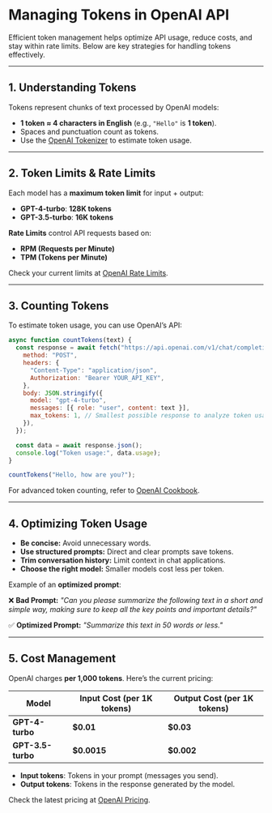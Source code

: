 # Managing Tokens in OpenAI API

Efficient token management helps optimize API usage, reduce costs, and stay within rate limits. Below are key strategies for handling tokens effectively.

---

## 1. Understanding Tokens

Tokens represent chunks of text processed by OpenAI models:

- **1 token ≈ 4 characters in English** (e.g., `"Hello"` is **1 token**).
- Spaces and punctuation count as tokens.
- Use the [OpenAI Tokenizer](https://platform.openai.com/tokenizer) to estimate token usage.

---

## 2. Token Limits & Rate Limits

Each model has a **maximum token limit** for input + output:

- **GPT-4-turbo**: **128K tokens**
- **GPT-3.5-turbo**: **16K tokens**

**Rate Limits** control API requests based on:

- **RPM (Requests per Minute)**
- **TPM (Tokens per Minute)**

Check your current limits at [OpenAI Rate Limits](https://platform.openai.com/docs/guides/rate-limits).

---

## 3. Counting Tokens

To estimate token usage, you can use OpenAI’s API:

```js
async function countTokens(text) {
  const response = await fetch("https://api.openai.com/v1/chat/completions", {
    method: "POST",
    headers: {
      "Content-Type": "application/json",
      Authorization: "Bearer YOUR_API_KEY",
    },
    body: JSON.stringify({
      model: "gpt-4-turbo",
      messages: [{ role: "user", content: text }],
      max_tokens: 1, // Smallest possible response to analyze token usage
    }),
  });

  const data = await response.json();
  console.log("Token usage:", data.usage);
}

countTokens("Hello, how are you?");
```

For advanced token counting, refer to [OpenAI Cookbook](https://cookbook.openai.com/examples/how_to_count_tokens_with_tiktoken).

---

## 4. Optimizing Token Usage

- **Be concise:** Avoid unnecessary words.
- **Use structured prompts:** Direct and clear prompts save tokens.
- **Trim conversation history:** Limit context in chat applications.
- **Choose the right model:** Smaller models cost less per token.

Example of an **optimized prompt**:

❌ **Bad Prompt:**
_"Can you please summarize the following text in a short and simple way, making sure to keep all the key points and important details?"_

✅ **Optimized Prompt:**
_"Summarize this text in 50 words or less."_

---

## 5. Cost Management

OpenAI charges **per 1,000 tokens**. Here’s the current pricing:

| Model             | Input Cost (per 1K tokens) | Output Cost (per 1K tokens) |
| ----------------- | -------------------------- | --------------------------- |
| **GPT-4-turbo**   | **$0.01**                  | **$0.03**                   |
| **GPT-3.5-turbo** | **$0.0015**                | **$0.002**                  |

- **Input tokens**: Tokens in your prompt (messages you send).
- **Output tokens**: Tokens in the response generated by the model.

Check the latest pricing at [OpenAI Pricing](https://openai.com/api/pricing/).
